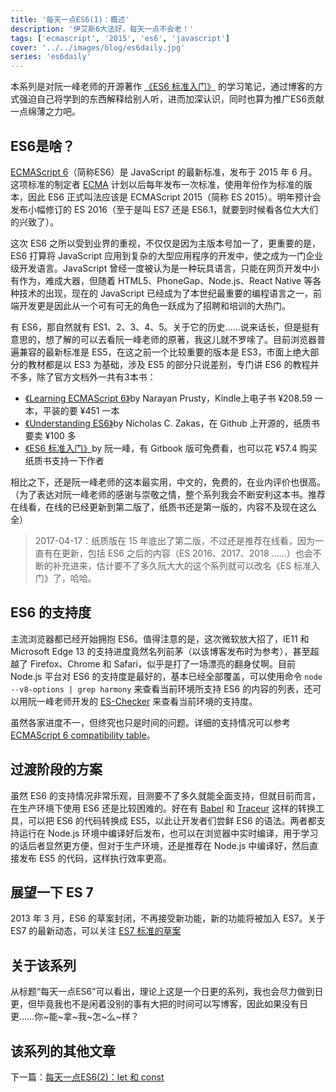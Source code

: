 ```yaml
---
title: '每天一点ES6(1)：概述'
description: '伊艾斯6大法好，每天一点不会老！'
tags: ['ecmascript', '2015', 'es6', 'javascript']
cover: '../../images/blog/es6daily.jpg'
series: 'es6daily'
---
```


本系列是对阮一峰老师的开源著作 <a target='_blank' href='http://es6.ruanyifeng.com' title='《ES6 标准入门》'>《ES6 标准入门》</a> 的学习笔记，通过博客的方式强迫自己将学到的东西解释给别人听，进而加深认识，同时也算为推广ES6贡献一点绵薄之力吧。

## ES6是啥？

<a target='_blank' href='http://www.ecma-international.org/ecma-262/6.0/index.html' title='ECMAScript 6 标准原文'>ECMAScript 6</a>（简称ES6）是 JavaScript 的最新标准，发布于 2015 年 6 月。这项标准的制定者 <a target='_blank' href='http://baike.baidu.com/link?url=eDLqrXRuzTuLgmsHYAtAhdcq19UoR-sf0ouQF4-WTH5TypVRJd12ES7WTvY0gYJLfcFA-IY1cuqf6bDAyxdaPK'>ECMA</a> 计划以后每年发布一次标准，使用年份作为标准的版本，因此 ES6 正式叫法应该是 ECMAScript 2015（简称 ES 2015）。明年预计会发布小幅修订的 ES 2016（至于是叫 ES7 还是 ES6.1，就要到时候看各位大大们的兴致了）。

这次 ES6 之所以受到业界的重视，不仅仅是因为主版本号加一了，更重要的是，ES6 打算将 JavaScript 应用到复杂的大型应用程序的开发中，使之成为一门企业级开发语言。JavaScript 曾经一度被认为是一种玩具语言，只能在网页开发中小有作为，难成大器，但随着 HTML5、PhoneGap、Node.js、React Native 等各种技术的出现，现在的 JavaScript 已经成为了本世纪最重要的编程语言之一，前端开发更是因此从一个可有可无的角色一跃成为了招聘和培训的大热门。

有 ES6，那自然就有 ES1、2、3、4、5。关于它的历史……说来话长，但是挺有意思的，想了解的可以去看阮一峰老师的原著，我这儿就不罗嗦了。目前浏览器普遍兼容的最新标准是 ES5，在这之前一个比较重要的版本是 ES3，市面上绝大部分的教材都是以 ES3 为基础，涉及 ES5 的部分只说差别，专门讲 ES6 的教程并不多，除了官方文档外一共有3本书：

- <a target='_blank' href='http://www.amazon.cn/Learning-ECMAScript-6-Prusty-Narayan/dp/B012O8SE6C/ref=sr_1_3?s=books&ie=UTF8&qid=1453638579&sr=1-3&keywords=ecmascript+6' title='《Learning ECMAScript 6》'>《Learning ECMAScript 6》</a>by Narayan Prusty，Kindle上电子书 ¥208.59 一本，平装的要 ¥451 一本
- <a target='_blank' href='https://github.com/nzakas/understandinges6/tree/master/manuscript' title='《Understanding ES6》'>《Understanding ES6》</a>by Nicholas C. Zakas，在 Github 上开源的，纸质书要卖 ¥100 多
- <a target='_blank' href='http://es6.ruanyifeng.com' title='《ES6 标准入门》'>《ES6 标准入门》</a>by 阮一峰，有 Gitbook 版可免费看，也可以花 ¥57.4 购买纸质书支持一下作者

相比之下，还是阮一峰老师的这本最实用，中文的，免费的，在业内评价也很高。（为了表达对阮一峰老师的感谢与崇敬之情，整个系列我会不断安利这本书。推荐在线看，在线的已经更新到第二版了，纸质书还是第一版的，内容不及现在这么全）

> 2017-04-17：纸质版在 15 年底出了第二版，不过还是推荐在线看，因为一直有在更新，包括 ES6 之后的内容（ES 2016、2017、2018 ……）也会不断的补充进来，估计要不了多久阮大大的这个系列就可以改名《ES 标准入门》了，哈哈。

## ES6 的支持度

主流浏览器都已经开始拥抱 ES6。值得注意的是，这次微软放大招了，IE11 和 Microsoft Edge 13 的支持进度竟然名列前茅（以该博客发布时为参考），甚至超越了 Firefox、Chrome 和 Safari，似乎是打了一场漂亮的翻身仗啊。目前 Node.js 平台对 ES6 的支持度是最好的，基本已经全部覆盖，可以使用命令 `node --v8-options | grep harmony` 来查看当前环境所支持 ES6 的内容的列表，还可以用阮一峰老师开发的 [ES-Checker](http://ruanyf.github.io/es-checker/ "How Much of ECMAScript 6 Does Your Browser Support? - ES-Checker") 来查看当前环境的支持度。

虽然各家进度不一，但终究也只是时间的问题。详细的支持情况可以参考 <a target='_blank' href='http://kangax.github.io/compat-table/es6/' title='ECMAScript 6 compatibility table'>ECMAScript 6 compatibility table</a>。

## 过渡阶段的方案

虽然 ES6 的支持情况非常乐观，目测要不了多久就能全面支持，但就目前而言，在生产环境下使用 ES6 还是比较困难的。好在有 <a target='_blank' href='https://babeljs.io/' title='Bable'>Babel</a> 和 <a target='_blank' href='https://github.com/google/traceur-compiler' title='Traceur by Google'>Traceur</a> 这样的转换工具，可以把 ES6 的代码转换成 ES5，以此让开发者们尝鲜 ES6 的语法。两者都支持运行在 Node.js 环境中编译好后发布，也可以在浏览器中实时编译，用于学习的话后者显然更方便，但对于生产环境，还是推荐在 Node.js 中编译好，然后直接发布 ES5 的代码，这样执行效率更高。


## 展望一下 ES 7

2013 年 3 月，ES6 的草案封闭，不再接受新功能，新的功能将被加入 ES7。关于 ES7 的最新动态，可以关注 <a target="_blank" href="https://tc39.github.io/ecma262/" title="Draft ECMA-262 ECMAScript 2016 Language Specification">ES7 标准的草案</a>

## 关于该系列

从标题“每天一点ES6”可以看出，理论上这是一个日更的系列，我也会尽力做到日更，但毕竟我也不是闲着没别的事有大把的时间可以写博客，因此如果没有日更……你~能~拿~我~怎~么~样？

## 该系列的其他文章

下一篇：[每天一点ES6(2)：let 和 const](/blog/2016/01/25/es6-daily-02-let-and-const)